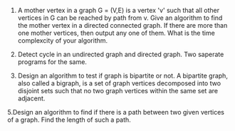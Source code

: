 1. A mother vertex in a graph G = (V,E) is a vertex 'v' such that all other vertices in G can be reached by path from v.
Give an algorithm to find the mother vertex in a directed connected graph. If there are more than one mother vertices, then output any one of them. What is the time complexcity of your algorithm.


3. Detect cycle in an undirected graph and directed graph. Two saperate programs for the same.


4. Design an algorithm to test if graph is bipartite or not. 
A bipartite graph, also called a bigraph, is a set of graph vertices decomposed into two disjoint sets such that no two graph vertices within the same set are adjacent.

5.Design an algorithm to find if there is a path between two given vertices of a graph. Find the length of such a path.

